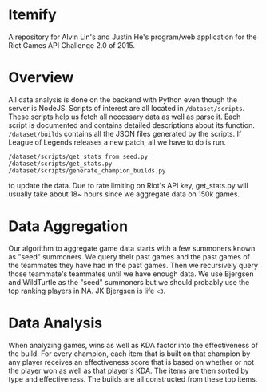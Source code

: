# Itemify
A repository for Alvin Lin's and Justin He's program/web application for the
Riot Games API Challenge 2.0 of 2015.

# Overview
All data analysis is done on the backend with Python even though the server
is NodeJS. Scripts of interest are all located in ```/dataset/scripts```.
These scripts help us fetch all necessary data as well as parse it. Each
script is documented and contains detailed descriptions about its function.
```/dataset/builds``` contains all the JSON files generated by the scripts.
If League of Legends releases a new patch, all we have to do is run.
```
/dataset/scripts/get_stats_from_seed.py
/dataset/scripts/get_stats.py
/dataset/scripts/generate_champion_builds.py
```
to update the data. Due to rate limiting on Riot's API key, get_stats.py will
usually take about 18~ hours since we aggregate data on 150k games.

# Data Aggregation
Our algorithm to aggregate game data starts with a few summoners known as
"seed" summoners. We query their past games and the past games of the teammates
they have had in the past games. Then we recursively query those teammate's
teammates until we have enough data. We use Bjergsen and WildTurtle as the
"seed" summoners but we should probably use the top ranking players in NA.
JK Bjergsen is life ```<3```.

# Data Analysis
When analyzing games, wins as well as KDA factor into the effectiveness of the
build. For every champion, each item that is built on that champion by any
player receives an effectiveness score that is based on whether or not the
player won as well as that player's KDA. The items are then sorted by type
and effectiveness. The builds are all constructed from these top items.

